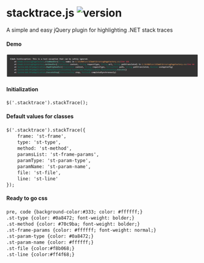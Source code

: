 # stacktrace.js ![version](https://img.shields.io/badge/Version-1.0.4-1abc9c.svg)
A simple and easy jQuery plugin for highlighting .NET stack traces

#### Demo
![stackTrace.js - demo](example.jpg)

#### Initialization
```
$('.stacktrace').stackTrace();
```

#### Default values for classes
```
$('.stacktrace').stackTrace({
    frame: 'st-frame',
    type: 'st-type',
    method: 'st-method',
    paramsList: 'st-frame-params',
    paramType: 'st-param-type',
    paramName: 'st-param-name',
    file: 'st-file',
    line: 'st-line'
});
```

#### Ready to go css
```
pre, code {background-color:#333; color: #ffffff;}
.st-type {color: #0a8472; font-weight: bolder;}
.st-method {color: #70c9ba; font-weight: bolder;}
.st-frame-params {color: #ffffff; font-weight: normal;}
.st-param-type {color: #0a8472;}
.st-param-name {color: #ffffff;}
.st-file {color:#f8b068;}
.st-line {color:#ff4f68;}
```
